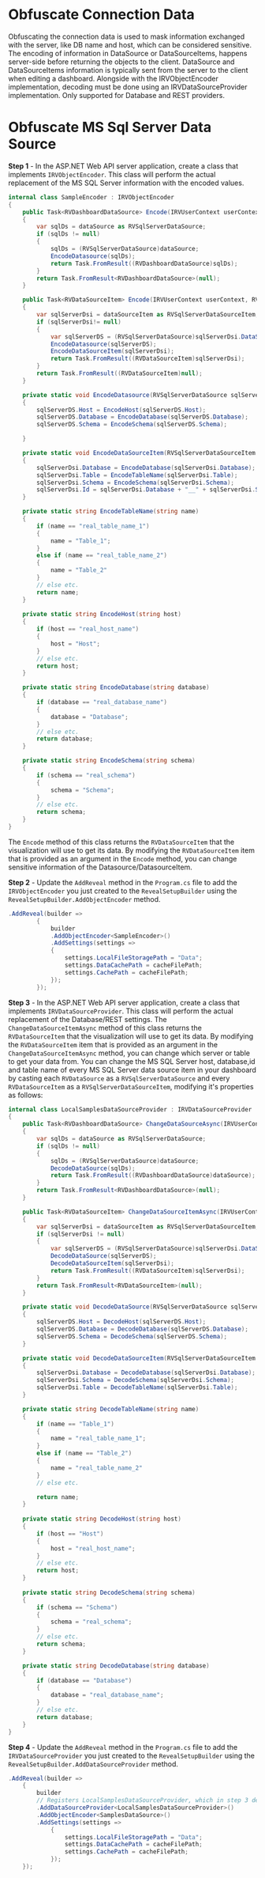 # Obfuscate Connection Data

Obfuscating the connection data is used to mask information exchanged with the server, like DB name and host, which can be considered sensitive.
The encoding of information in DataSource or DataSourceItems, happens server-side before returning the objects to the client. 
DataSource and DataSourceItems information is typically sent from the server to the client when editing a dashboard. 
Alongside with the IRVObjectEncoder implementation, decoding must be done using an IRVDataSourceProvider implementation.
Only supported for Database and REST providers.


# Obfuscate MS Sql Server Data Source

**Step 1** - In the ASP.NET Web API server application, create a class that implements `IRVObjectEncoder`. 
This class will perform the actual replacement of the MS SQL Server information with the encoded values. 

```cs
internal class SampleEncoder : IRVObjectEncoder
{
    public Task<RVDashboardDataSource> Encode(IRVUserContext userContext, RVDashboardDataSource dataSource)
    {
        var sqlDs = dataSource as RVSqlServerDataSource;
        if (sqlDs != null)
        {
            sqlDs = (RVSqlServerDataSource)dataSource;
            EncodeDatasource(sqlDs);
            return Task.FromResult((RVDashboardDataSource)sqlDs);
        }
        return Task.FromResult<RVDashboardDataSource>(null);
    }

    public Task<RVDataSourceItem> Encode(IRVUserContext userContext, RVDataSourceItem dataSourceItem)
    {
        var sqlServerDsi = dataSourceItem as RVSqlServerDataSourceItem;
        if (sqlServerDsi!= null)            
        {   
            var sqlServerDS = (RVSqlServerDataSource)sqlServerDsi.DataSource;
            EncodeDatasource(sqlServerDS);
            EncodeDataSourceItem(sqlServerDsi);
            return Task.FromResult((RVDataSourceItem)sqlServerDsi);
        }
        return Task.FromResult((RVDataSourceItem)null);
    }

    private static void EncodeDatasource(RVSqlServerDataSource sqlServerDS)
    {
        sqlServerDS.Host = EncodeHost(sqlServerDS.Host);
        sqlServerDS.Database = EncodeDatabase(sqlServerDS.Database);
        sqlServerDS.Schema = EncodeSchema(sqlServerDS.Schema);

    }

    private static void EncodeDataSourceItem(RVSqlServerDataSourceItem sqlServerDsi)
    {
        sqlServerDsi.Database = EncodeDatabase(sqlServerDsi.Database);
        sqlServerDsi.Table = EncodeTableName(sqlServerDsi.Table);
        sqlServerDsi.Schema = EncodeSchema(sqlServerDsi.Schema);
        sqlServerDsi.Id = sqlServerDsi.Database + "__" + sqlServerDsi.Schema + "__" + sqlServerDsi.Table;
    }

    private static string EncodeTableName(string name)
    {
        if (name == "real_table_name_1")
        {
            name = "Table_1";
        }
        else if (name == "real_table_name_2")
        {
            name = "Table_2"   
        } 
        // else etc.
        return name;
    }
    
    private static string EncodeHost(string host)
    {
        if (host == "real_host_name")
        {
            host = "Host";
        }
        // else etc.
        return host;
    }

    private static string EncodeDatabase(string database)
    {
        if (database == "real_database_name")
        {
            database = "Database";
        }
        // else etc.
        return database;
    }

    private static string EncodeSchema(string schema)
    {
        if (schema == "real_schema")
        {
            schema = "Schema";
        }
        // else etc.
        return schema;
    }
}
```

The `Encode` method of this class returns the `RVDataSourceItem` that the visualization will use to get its data.
By modifying the `RVDataSourceItem` item that is provided as an argument in the `Encode` method, you can change sensitive information of the Datasource/DatasourceItem.

**Step 2** - Update the `AddReveal` method in the `Program.cs` file to add the `IRVObjectEncoder` you just created to the `RevealSetupBuilder` using the `RevealSetupBuilder.AddObjectEncoder` method.

```cs
.AddReveal(builder =>
        {
            builder
            .AddObjectEncoder<SampleEncoder>()
			.AddSettings(settings =>
            {
                settings.LocalFileStoragePath = "Data";
                settings.DataCachePath = cacheFilePath;
                settings.CachePath = cacheFilePath;
            });
        });
```

**Step 3** - In the ASP.NET Web API server application, create a class that implements `IRVDataSourceProvider`. This class will perform the actual replacement of the Database/REST settings. The `ChangeDataSourceItemAsync` method of this class returns the `RVDataSourceItem` that the visualization will use to get its data. By modifying the `RVDataSourceItem` item that is provided as an argument in the `ChangeDataSourceItemAsync` method, you can change which server or table to get your data from. You can change the MS SQL Server host, database,id and table name of every MS SQL Server data source item in your dashboard by casting each `RVDataSource` as a `RVSqlServerDataSource` and every `RVDataSourceItem` as a `RVSqlServerDataSourceItem`, modifying it's properties as follows:

```cs
internal class LocalSamplesDataSourceProvider : IRVDataSourceProvider
{
    public Task<RVDashboardDataSource> ChangeDataSourceAsync(IRVUserContext userContext, RVDashboardDataSource dataSource)
    {
        var sqlDs = dataSource as RVSqlServerDataSource;
        if (sqlDs != null)
        {
            sqlDs = (RVSqlServerDataSource)dataSource;
            DecodeDataSource(sqlDs);
            return Task.FromResult((RVDashboardDataSource)dataSource);
        }
        return Task.FromResult<RVDashboardDataSource>(null);
    }

    public Task<RVDataSourceItem> ChangeDataSourceItemAsync(IRVUserContext userContext, string dashboardId, RVDataSourceItem dataSourceItem)
    {
        var sqlServerDsi = dataSourceItem as RVSqlServerDataSourceItem;
        if (sqlServerDsi != null)
        {
            var sqlServerDS = (RVSqlServerDataSource)sqlServerDsi.DataSource;
            DecodeDataSource(sqlServerDS);
            DecodeDataSourceItem(sqlServerDsi);
            return Task.FromResult((RVDataSourceItem)sqlServerDsi);
        }
        return Task.FromResult<RVDataSourceItem>(null);
    }

    private static void DecodeDataSource(RVSqlServerDataSource sqlServerDS)
    {
        sqlServerDS.Host = DecodeHost(sqlServerDS.Host);
        sqlServerDS.Database = DecodeDatabase(sqlServerDS.Database);
        sqlServerDS.Schema = DecodeSchema(sqlServerDS.Schema);
    }

    private static void DecodeDataSourceItem(RVSqlServerDataSourceItem sqlServerDsi)
    {
        sqlServerDsi.Database = DecodeDatabase(sqlServerDsi.Database);
        sqlServerDsi.Schema = DecodeSchema(sqlServerDsi.Schema);
        sqlServerDsi.Table = DecodeTableName(sqlServerDsi.Table);
    }

    private static string DecodeTableName(string name)
    {
        if (name == "Table_1")
        {
            name = "real_table_name_1";
        }
        else if (name == "Table_2")
        {
            name = "real_table_name_2"
        } 
        // else etc.

        return name;
    }
    
    private static string DecodeHost(string host)
    {
        if (host == "Host")
        {
            host = "real_host_name";
        }
        // else etc.
        return host;
    }
    
    private static string DecodeSchema(string schema)
    {
        if (schema == "Schema")
        {
            schema = "real_schema";
        }
        // else etc.
        return schema;
    }

    private static string DecodeDatabase(string database)
    {
        if (database == "Database")
        {
            database = "real_database_name";
        }
        // else etc.
        return database;
    }
}
```


**Step 4** - Update the `AddReveal` method in the `Program.cs` file to add the `IRVDataSourceProvider` you just created to the `RevealSetupBuilder` using the `RevealSetupBuilder.AddDataSourceProvider` method.

```cs
.AddReveal(builder =>
    {
        builder
        // Registers LocalSamplesDataSourceProvider, which in step 3 decodes the previously encoded values.
        .AddDataSourceProvider<LocalSamplesDataSourceProvider>()
        .AddObjectEncoder<SamplesDataSource>()
		.AddSettings(settings =>
            {
                settings.LocalFileStoragePath = "Data";
                settings.DataCachePath = cacheFilePath;
                settings.CachePath = cacheFilePath;
            });
    });
```


